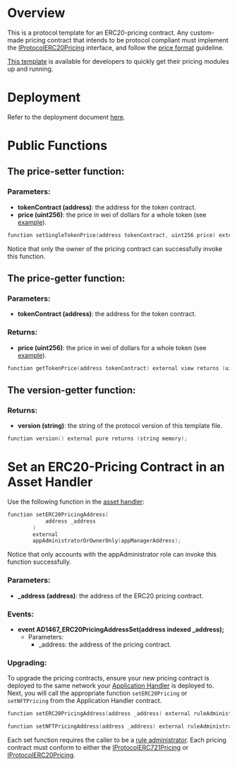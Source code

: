 # Overview

This is a protocol template for an ERC20-pricing contract. Any custom-made pricing contract that intends to be protocol compliant must implement the [IProtocolERC20Pricing](../../src/pricing/IProtocolERC20Pricing.sol) interface, and follow the [price format](./README.md) guideline.

[This template](../../src/pricing/ProtocolERC20Pricing.sol) is available for developers to quickly get their pricing modules up and running.

# Deployment

Refer to the deployment document [here](../deployment/DEPLOY-PRICING.md).

# Public Functions

## The price-setter function:

### Parameters:
- **tokenContract (address)**: the address for the token contract.
- **price (uint256)**: the price in wei of dollars for a whole token (see [example](./README.md)).

```c
function setSingleTokenPrice(address tokenContract, uint256 price) external onlyOwner;
```

Notice that only the owner of the pricing contract can successfully invoke this function.

## The price-getter function:
    
### Parameters:
- **tokenContract (address)**: the address for the token contract.

### Returns:
- **price (uint256)**: the price in wei of dollars for a whole token (see [example](./README.md)).

```c
function getTokenPrice(address tokenContract) external view returns (uint256 price);
```

## The version-getter function:
    
### Returns: 

- **version (string)**: the string of the protocol version of this template file.
```c
function version() external pure returns (string memory);
```

# Set an ERC20-Pricing Contract in an Asset Handler 

Use the following function in the [asset handler](../../src/token/ProtocolHandlerCommon.sol):

```c
function setERC20PricingAddress(
            address _address
        ) 
        external 
        appAdministratorOrOwnerOnly(appManagerAddress);
```
Notice that only accounts with the appAdministrator role can invoke this function successfully.

### Parameters:

- **_address (address)**: the address of the ERC20 pricing contract.

### Events:

- **event AD1467_ERC20PricingAddressSet(address indexed _address);**
    - Parameters:
        - _address: the address of the pricing contract.

### Upgrading: 

To upgrade the pricing contracts, ensure your new pricing contract is deployed to the same network your [Application Handler](../Architecture/Client/Application/APPLICATION-HANDLER.md) is deployed to. Next, you will call the appropriate function `setERC20Pricing` or `setNFTPricing` from the Application Handler contract. 


```c
function setERC20PricingAddress(address _address) external ruleAdministratorOnly(appManagerAddress)
```

```c
function setNFTPricingAddress(address _address) external ruleAdministratorOnly(appManagerAddress)
```


Each set function requires the caller to be a [rule administrator](../permissions/ADMIN-ROLES.md). Each pricing contract must conform to either the [IProtocolERC721Pricing](../../../src/common/IProtocolERC721Pricing.sol) or [IProtocolERC20Pricing](../../../src/common/IProtocolERC20Pricing.sol).
